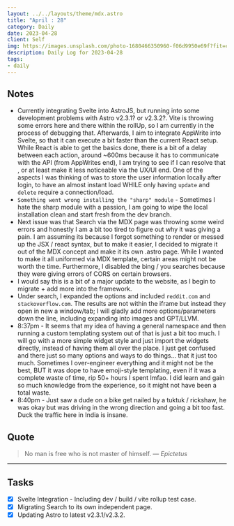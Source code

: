 ```yaml
---
layout: ../../layouts/theme/mdx.astro
title: "April : 28"
category: Daily
date: 2023-04-28
client: Self
img: https://images.unsplash.com/photo-1680466350960-f06d9950e69f?fit=crop&q=85&w=1400&h=700
description: Daily Log for 2023-04-28
tags:
- daily
---
```


## Notes

- Currently integrating Svelte into AstroJS, but running into some development problems with Astro v2.3.1? or v2.3.2?. Vite is throwing some errors here and there within the rollUp, so I am currently in the process of debugging that. Afterwards, I aim to integrate AppWrite into Svelte, so that it can execute a bit faster than the current React setup. While React is able to get the basics done, there is a bit of a delay between each action, around ~600ms because it has to communicate with the API (from AppWrites end), I am trying to see if I can resolve that , or at least make it less noticeable via the UX/UI end. One of the aspects I was thinking of was to store the user information locally after login, to have an almost instant load WHILE only having `update` and `delete` require a connection/load.
- `Something went wrong installing the "sharp" module` - Sometimes I hate the sharp module with a passion, I am going to wipe the local installation clean and start fresh from the dev branch. 
- Next issue was that Search via the MDX page was throwing some weird errors and honestly I am a bit too tired to figure out why it was giving a pain. I am assuming its because I forgot something to render or messed up the JSX / react syntax, but to make it easier, I decided to migrate it out of the MDX concept and make it its own .astro page. While I wanted to make it all uniformed via MDX template, certain areas might not be worth the time. Furthermore, I disabled the bing / you searches because they were giving errors of CORS on certain browsers.
- I would say this is a bit of a major update to the website, as I begin to migrate + add more into the framework.
- Under search, I expanded the options and included `reddit.com` and `stackoverflow.com`. The results are not within the iframe but instead they open in new a window/tab; I will gladly add more options/parameters down the line, including expanding into images and GPT/LLVM.
- 8:37pm - It seems that my idea of having a general namespace and then running a custom templating system out of that is just a bit too much. I will go with a more simple widget style and just import the widgets directly, instead of having them all over the place. I just get confused and there just so many options and ways to do things... that it just too much. Sometimes I over-engineer everything and it might not be the best, BUT it was dope to have emoji-style templating, even if it was a complete waste of time, rip 50+ hours I spent lmfao. I did learn and gain so much knowledge from the experience, so it might not have been a total waste.
- 8:40pm - Just saw a dude on a bike get nailed by a tuktuk / rickshaw, he was okay but was driving in the wrong direction and going a bit too fast. Duck the traffic here in India is insane.

## Quote

> No man is free who is not master of himself.
> — <cite>Epictetus</cite>

---

## Tasks

- [x] Svelte Integration - Including dev / build / vite rollup test case.
- [x] Migrating Search to its own independent page.
- [x] Updating Astro to latest v2.3.1/v2.3.2.
